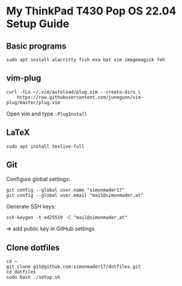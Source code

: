 # My ThinkPad T430 Pop OS 22.04 Setup Guide

## Basic programs

```
sudo apt install alacritty fish exa bat vim imagemagick feh
```

## vim-plug

```
curl -fLo ~/.vim/autoload/plug.vim --create-dirs \
    https://raw.githubusercontent.com/junegunn/vim-plug/master/plug.vim
```

Open vim and type `:PlugInstall`

## LaTeX

```
sudo apt install texlive-full
```

## Git

Configure global settings:

```
git config --global user.name "simonmader17"
git config --global user.email "mail@simonmader.at"
```

Generate SSH keys:

```
ssh-keygen -t ed25519 -C "mail@simonmader.at"
```

$\Rightarrow$ add public key in GitHub settings

## Clone dotfiles

```
cd ~
git clone git@github.com:simonmader17/dotfiles.git
cd dotfiles
sudo bash ./setup.sh
```

